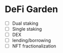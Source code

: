 # DeFi Garden

- [ ] Dual staking
- [ ] Single staking
- [ ] DEX
- [ ] lending/borrowing
- [ ] NFT fractionalization
